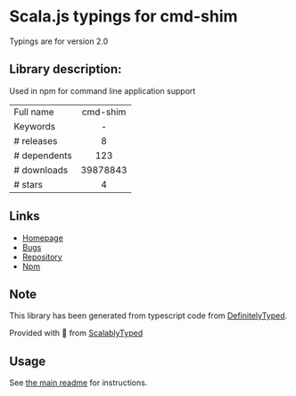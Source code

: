 
# Scala.js typings for cmd-shim

Typings are for version 2.0

## Library description:
Used in npm for command line application support

|                    |                 |
| ------------------ | :-------------: |
| Full name          | cmd-shim |
| Keywords           | - |
| # releases         | 8 |
| # dependents       | 123 |
| # downloads        | 39878843 |
| # stars            | 4 |

## Links
- [Homepage](https://github.com/npm/cmd-shim#readme)
- [Bugs](https://github.com/npm/cmd-shim/issues)
- [Repository](https://github.com/npm/cmd-shim)
- [Npm](https://www.npmjs.com/package/cmd-shim)
    


## Note
This library has been generated from typescript code from [DefinitelyTyped](https://definitelytyped.org).

Provided with :purple_heart: from [ScalablyTyped](https://github.com/oyvindberg/ScalablyTyped)

## Usage
See [the main readme](../../readme.md) for instructions.



